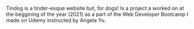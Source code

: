 Tindog is a tinder-esque website but, for dogs! 
Is a project a worked on at the beggining of the year (2021) as a part of the Web Developer Bootcamp I made on Udemy instructed by Angela Yu.
